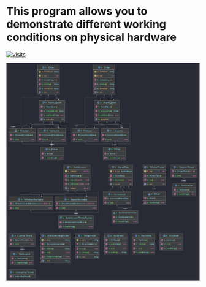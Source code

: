 <h1>This program allows you to demonstrate different working conditions on physical hardware </h1>

[![visits](https://github-visit-counter.herokuapp.com/night780/CPM-Current-Programming/visits.svg)](#)

<img src="CPM.png">
